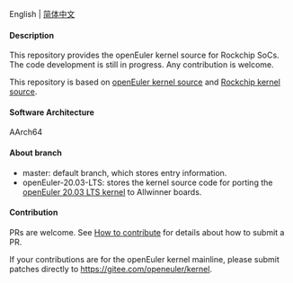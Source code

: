 English | [简体中文](./README.md)

#### Description

This repository provides the openEuler kernel source for Rockchip SoCs. The code development is still in progress. Any contribution is welcome.

This repository is based on [openEuler kernel source](https://gitee.com/openeuler/kernel) and [Rockchip kernel source](https://github.com/rockchip-linux/kernel).

#### Software Architecture

AArch64

#### About branch

- master: default branch, which stores entry information.
- openEuler-20.03-LTS: stores the kernel source code for porting the [openEuler 20.03 LTS kernel](https://gitee.com/openeuler/kernel/tree/openEuler-1.0-LTS/) to Allwinner boards.

#### Contribution

PRs are welcome. See [How to contribute](https://gitee.com/openeuler/community/blob/master/CONTRIBUTING.md) for details about how to submit a PR.

If your contributions are for the openEuler kernel mainline, please submit patches directly to https://gitee.com/openeuler/kernel.
